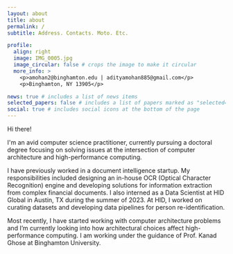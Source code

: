 ```yaml
---
layout: about
title: about
permalink: /
subtitle: Address. Contacts. Moto. Etc.

profile:
  align: right
  image: IMG_0005.jpg
  image_circular: false # crops the image to make it circular
  more_info: >
    <p>amohan2@binghamton.edu | adityamohan885@gmail.com</p>
    <p>Binghamton, NY 13905</p>

news: true # includes a list of news items
selected_papers: false # includes a list of papers marked as "selected={true}"
social: true # includes social icons at the bottom of the page
---
```


Hi there! 

I'm an avid computer science practitioner, currently pursuing a doctoral degree focusing on solving issues at the intersection of computer architecture and high-performance computing.
 
I have previously worked in a document intelligence startup. My responsibilities included designing an in-house OCR (Optical Character Recognition) engine and developing solutions for information extraction from complex financial documents. I also interned as a Data Scientist at HID Global in Austin, TX during the summer of 2023. At HID, I worked on curating datasets and developing data pipelines for person re-identification.

Most recently, I have started working with computer architecture problems and I’m currently looking into how architectural choices affect high-performance computing. I am working under the guidance of Prof. Kanad Ghose at Binghamton University.
